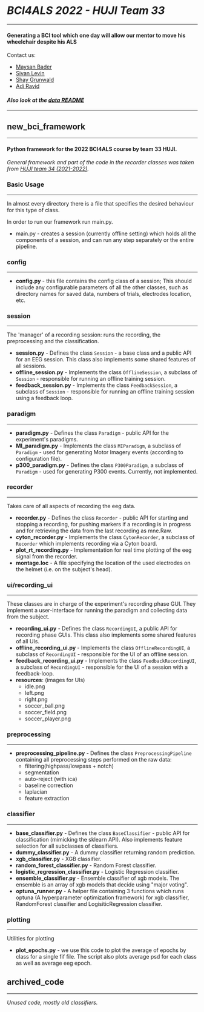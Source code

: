 # _BCI4ALS 2022 - HUJI Team 33_ 
___
#### Generating a BCI tool which one day will allow our mentor to move his wheelchair despite his ALS
Contact us:
* [Maysan Bader](mailto:maysan.bader@mail.huji.ac.il)
* [Sivan Levin](mailto:sivan.levin@mail.huji.ac.il)
* [Shay Grunwald](mailto:shay.grunwald@mail.huji.ac.il)
* [Adi Ravid](mailto:adi.ravid1@mail.huji.ac.il)


#### _Also look at the [data README](README-Data.md)_
___

## new_bci_framework
___
#### Python framework for the 2022 BCI4ALS course by team 33 HUJI.

_General framework and part of the code in the recorder classes was taken from 
[HUJI team 34 (2021-2022)](https://github.com/AviH0/bci4als-2022-python/tree/main/new_bci_framework._)._ 


### Basic Usage
___
In almost every directory there is a file that specifies the desired behaviour for this type of class.

In order to run our framework run main.py.

* main.py - creates a session (currently offline setting) which holds all the components of a session, and can run any step separately or the entire pipeline. 

### config
___
* **config.py**  - this file contains the config class of a session; This should include any configurable parameters of all
  the other classes, such as directory names for saved data, numbers of trials, electrodes location, etc.

### session
___
The 'manager' of a recording session: runs the recording, the preprocessing and the classification.
* **session.py** - Defines the class `Session` - a base class and a public API for an EEG session. This class also implements some shared features of all sessions.
* **offline_session.py** - Implements the class `OfflineSession`, a subclass of `Session` - responsible for running an offline training session.
* **feedback_session.py** - Implements the class `FeedbackSession`, a subclass of `Session` - responsible for running an offline training session using a feedback loop.

### paradigm
___
* **paradigm.py** - Defines the class `Paradigm` - public API for the experiment's paradigms.
* **MI_paradigm.py** - Implements the class `MIParadigm`, a subclass of `Paradigm` - used for generating Motor Imagery events (according to configuration file).
* **p300_paradigm.py** - Defines the class `P300Paradigm`, a subclass of `Paradigm` - used for generating P300 events. Currently, not implemented.


### recorder 
___
Takes care of all aspects of recording the eeg data.
* **recorder.py** - Defines the class `Recorder` - public API for starting and stopping a recording, for pushing markers if a recording is in progress and for retrieving the data from the last recording as mne.Raw.
* **cyton_recorder.py** - Implements the class `CytonRecorder`, a subclass of `Recorder` which implements recording via a Cyton board.
* **plot_rt_recording.py** - Implementation for real time plotting of the eeg signal from the recorder.
* **montage.loc** - A file specifying the location of the used electrodes on the helmet (i.e. on the subject's head).  

### ui/recording_ui
___
 These classes are in charge of the experiment's recording phase GUI. 
 They implement a user-interface for running the paradigm and collecting data from the subject.
* **recording_ui.py** - Defines the class `RecordingUI`, a public API for recording phase GUIs. This class also implements some shared features of all UIs.
* **offline_recording_ui.py** - Implements the class `OfflineRecordingUI`, a subclass of `RecordingUI` - responsible for the UI of an offline session.
* **feedback_recording_ui.py** - Implements the class `FeedbackRecordingUI`, a subclass of `RecordingUI` - responsible for the UI of a session with a feedback-loop.
* **resources**: (images for UIs)
  * idle.png
  * left.png
  * right.png
  * soccer_ball.png
  * soccer_field.png
  * soccer_player.png

### preprocessing
___
* **preprocessing_pipeline.py** - Defines the class `PreprocessingPipeline` containing all preprocessing steps performed on the raw data:
  * filtering(highpass/lowpass + notch)
  * segmentation 
  * auto-reject (with ica)
  * baseline correction
  * laplacian
  * feature extraction

### classifier
___
* **base_classifier.py** -  Defines the class `BaseClassifier` - public API for classification (mimicking the sklearn API). Also implements feature selection for all subclasses of classifiers. 
* **dummy_classifier.py** - A dummy classifier returning random prediction.
* **xgb_classifier.py** - XGB classifier.
* **random_forest_classifier.py** - Random Forest classifier.
* **logistic_regression_classifier.py** - Logistic Regression classifier.  
* **ensemble_classifier.py** - Ensemble classifier of xgb models. The ensemble is an array of xgb models that decide using "major voting".  
* **optuna_runner.py** - A helper file containing 3 functions which runs optuna (A hyperparameter optimization framework) for xgb classifier, RandomForest classifier and LogisiticRegression classifier.

### plotting
___
Utilities for plotting
* **plot_epochs.py** - we use this code to plot the average of epochs by class for a single fif file. 
  The script also plots average psd for each class as well as average eeg epoch.  

  
## archived_code
___
_Unused code, mostly old classifiers._
